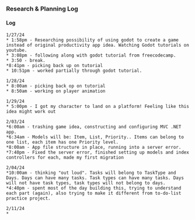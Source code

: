 ### Research & Planning Log

#### Log
    1/27/24
    * 1:58pm - Researching possibility of using godot to create a game instead of original productivity app idea. Watching Godot tutorials on youtube.
    * 3:08pm - following along with godot tutorial from freecodecamp.
    * 3:50 - break.
    *8:41pm - picking back up on tutorial
    * 10:51pm - worked partially through godot tutorial.
    
    1/28/24
    * 8:00am - picking back op on tutorial
    * 8:50am - working on player animation
    
    1/29/24
    * 5:00pm - I got my character to land on a platform! Feeling like this idea might work out
    
    2/03/24
    *6:00am - trashing game idea, constructing and configuring MVC .NET app.
    *6:34am - Models will be: Item, List, Priority.. Items can belong to one list, each item has one Priority level.
    *8:00am - App file structure in place, running into a server error.
    *7:40pm - Fixed the server error, finished setting up models and index controllers for each, made my first migration

    2/04/24
    *10:00am - thinking "out loud". Tasks will belong to TaskType and Days. Days can have many tasks. Task types can have many tasks. Days will not have task types, task types will not belong to days.
    *4:40pm - spent most of the day building this, trying to understand each part (again), also trying to make it different from to-do-list practice project.

    2/11/24
    *